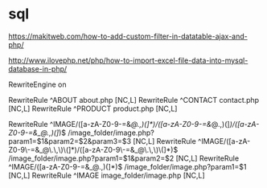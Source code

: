 # sql
https://makitweb.com/how-to-add-custom-filter-in-datatable-ajax-and-php/

http://www.ilovephp.net/php/how-to-import-excel-file-data-into-mysql-database-in-php/

RewriteEngine on  
  
RewriteRule ^ABOUT  about.php [NC,L]
RewriteRule ^CONTACT  contact.php [NC,L]
RewriteRule ^PRODUCT  product.php [NC,L] 


RewriteRule ^IMAGE/([a-zA-Z0-9\-=&_@\.\,\)\(]*)/([a-zA-Z0-9\-=&_@\.\,\)\(]*)/([a-zA-Z0-9\-=&_@\.\,\)\(]*)$ /image_folder/image.php?param1=$1&param2=$2&param3=$3 [NC,L]
RewriteRule ^IMAGE/([a-zA-Z0-9\-=&_@\.\,\)\(]*)/([a-zA-Z0-9\-=&_@\.\,\)\(]*)$ /image_folder/image.php?param1=$1&param2=$2 [NC,L]
RewriteRule ^IMAGE/([a-zA-Z0-9\-=&_@\.\,\)\(]*)$ /image_folder/image.php?param1=$1 [NC,L]
RewriteRule ^IMAGE image_folder/image.php [NC,L]




